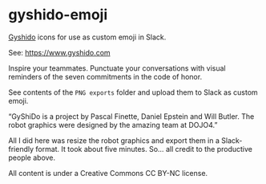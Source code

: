 # gyshido-emoji

[Gyshido](https://www.gyshido.com) icons for use as custom emoji in Slack.

See: https://www.gyshido.com

Inspire your teammates. Punctuate your conversations with visual reminders of the seven commitments in the code of honor.

See contents of the `PNG exports` folder and upload them to Slack as custom emoji.

“GyShiDo is a project by Pascal Finette, Daniel Epstein and Will Butler. The robot graphics were designed by the amazing team at DOJO4.”

All I did here was resize the robot graphics and export them in a Slack-friendly format. It took about five minutes. So… all credit to the productive people above.

All content is under a Creative Commons CC BY-NC license.
